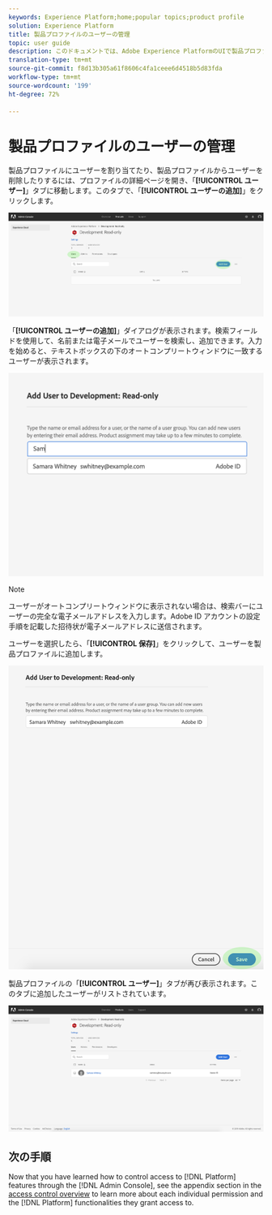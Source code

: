 ```yaml
---
keywords: Experience Platform;home;popular topics;product profile
solution: Experience Platform
title: 製品プロファイルのユーザーの管理
topic: user guide
description: このドキュメントでは、Adobe Experience PlatformのUIで製品プロファイルのユーザーを管理する方法を示します。
translation-type: tm+mt
source-git-commit: f8d13b305a61f8606c4fa1ceee6d4518b5d83fda
workflow-type: tm+mt
source-wordcount: '199'
ht-degree: 72%

---
```



# 製品プロファイルのユーザーの管理

製品プロファイルにユーザーを割り当てたり、製品プロファイルからユーザーを削除したりするには、プロファイルの詳細ページを開き、「**[!UICONTROL ユーザー]**」タブに移動します。このタブで、「**[!UICONTROL ユーザーの追加]**」をクリックします。

![add-users-button](../images/add-users-button.png)

「**[!UICONTROL ユーザーの追加]**」ダイアログが表示されます。検索フィールドを使用して、名前または電子メールでユーザーを検索し、追加できます。入力を始めると、テキストボックスの下のオートコンプリートウィンドウに一致するユーザーが表示されます。

![add-user-autocomplete](../images/add-user-autocomplete.png)

>[!NOTE]
>
> ユーザーがオートコンプリートウィンドウに表示されない場合は、検索バーにユーザーの完全な電子メールアドレスを入力します。Adobe ID アカウントの設定手順を記載した招待状が電子メールアドレスに送信されます。

ユーザーを選択したら、「**[!UICONTROL 保存]**」をクリックして、ユーザーを製品プロファイルに追加します。

![add-user-save](../images/add-user-save.png)

製品プロファイルの「**[!UICONTROL ユーザー]**」タブが再び表示されます。このタブに追加したユーザーがリストされています。

![user-added](../images/user-added.png)

## 次の手順

Now that you have learned how to control access to [!DNL Platform] features through the [!DNL Admin Console], see the appendix section in the [access control overview](../home.md) to learn more about each individual permission and the [!DNL Platform] functionalities they grant access to.